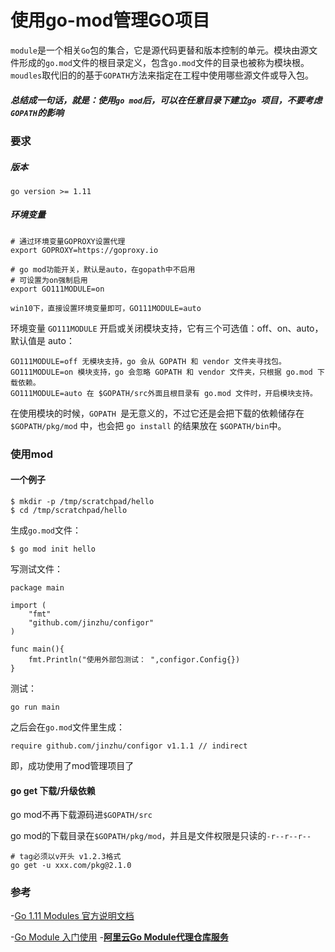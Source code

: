 # 使用go-mod管理GO项目

`module`是一个相关`Go`包的集合，它是源代码更替和版本控制的单元。模块由源文件形成的`go.mod`文件的根目录定义，包含`go.mod`文件的目录也被称为模块根。`moudles`取代旧的的基于`GOPATH`方法来指定在工程中使用哪些源文件或导入包。 

##### 总结成一句话，就是：使用`go mod`后，可以在任意目录下建立`go `项目，不要考虑`GOPATH`的影响

### 要求

##### 版本

```
go version >= 1.11
```

##### 环境变量

```
# 通过环境变量GOPROXY设置代理
export GOPROXY=https://goproxy.io

# go mod功能开关，默认是auto，在gopath中不启用
# 可设置为on强制启用
export GO111MODULE=on

win10下，直接设置环境变量即可，GO111MODULE=auto 
```

环境变量 `GO111MODULE` 开启或关闭模块支持，它有三个可选值：off、on、auto，默认值是 auto：

```
GO111MODULE=off 无模块支持，go 会从 GOPATH 和 vendor 文件夹寻找包。
GO111MODULE=on 模块支持，go 会忽略 GOPATH 和 vendor 文件夹，只根据 go.mod 下载依赖。
GO111MODULE=auto 在 $GOPATH/src外面且根目录有 go.mod 文件时，开启模块支持。
```

在使用模块的时候，`GOPATH `是无意义的，不过它还是会把下载的依赖储存在 `$GOPATH/pkg/mod` 中，也会把 `go install` 的结果放在 `$GOPATH/bin`中。

### 使用mod

#### 一个例子

```
$ mkdir -p /tmp/scratchpad/hello
$ cd /tmp/scratchpad/hello
```

生成`go.mod`文件：

```
$ go mod init hello 
```

写测试文件：

```
package main

import (
	"fmt"
	"github.com/jinzhu/configor"
)

func main(){
	fmt.Println("使用外部包测试： ",configor.Config{})
}
```

测试：

```
go run main
```

之后会在`go.mod`文件里生成：

```
require github.com/jinzhu/configor v1.1.1 // indirect
```

即，成功使用了mod管理项目了

#### go get 下载/升级依赖

go mod不再下载源码进`$GOPATH/src`

go mod的下载目录在`$GOPATH/pkg/mod`，并且是文件权限是只读的`-r--r--r--`

```
# tag必须以v开头 v1.2.3格式
go get -u xxx.com/pkg@2.1.0
```

### 参考

-[Go 1.11 Modules 官方说明文档](https://github.com/golang/go/wiki/Modules) 

-[Go Module 入门使用](https://segmentfault.com/a/1190000016676359)
-[**阿里云Go Module代理仓库服务**](https://mirrors.aliyun.com/goproxy/)


